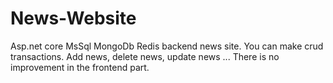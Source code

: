 # News-Website
Asp.net core
MsSql
MongoDb
Redis
backend news site.
You can make crud transactions.
Add news, delete news, update news ...
There is no improvement in the frontend part.

